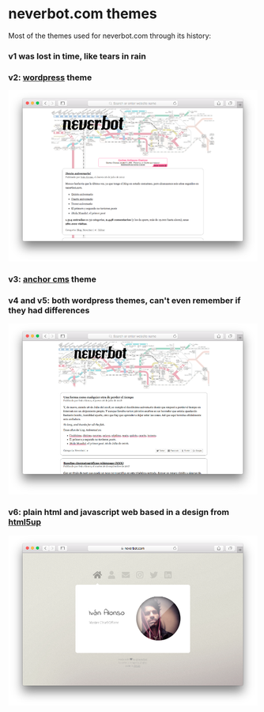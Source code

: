 # neverbot.com themes

Most of the themes used for neverbot.com through its history:

### v1 was lost in time, like tears in rain

### v2: [wordpress](https://wordpress.org/) theme

<p align="center">
  <img width="700" alt="neverbot.com screenshot" src="/imgs/v2_screenshot.png">
</p>

### v3: [anchor cms](https://anchorcms.com/) theme

### v4 and v5: both wordpress themes, can't even remember if they had differences

<p align="center">
  <img width="700" alt="neverbot.com screenshot" src="/imgs/v5_screenshot.png">
</p>

### v6: plain html and javascript web based in a design from [html5up](https://html5up.net/)

<p align="center">
  <img width="700" alt="neverbot.com screenshot" src="/imgs/v6_screenshot.png">
</p>

